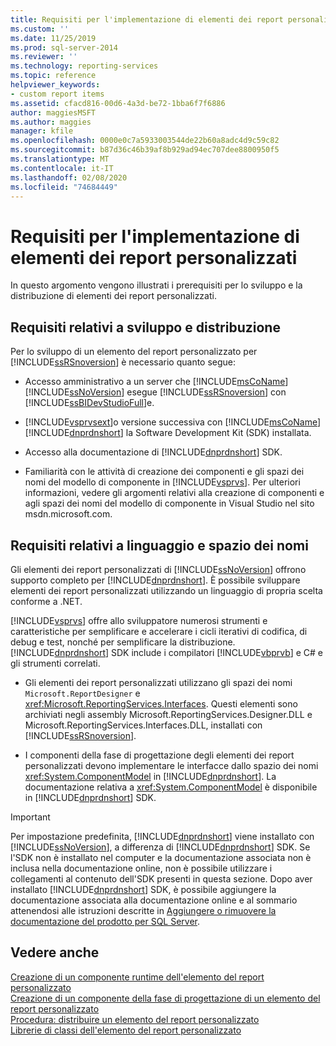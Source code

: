 ```yaml
---
title: Requisiti per l'implementazione di elementi dei report personalizzati| Microsoft Docs
ms.custom: ''
ms.date: 11/25/2019
ms.prod: sql-server-2014
ms.reviewer: ''
ms.technology: reporting-services
ms.topic: reference
helpviewer_keywords:
- custom report items
ms.assetid: cfacd816-00d6-4a3d-be72-1bba6f7f6886
author: maggiesMSFT
ms.author: maggies
manager: kfile
ms.openlocfilehash: 0000e0c7a5933003544de22b60a8adc4d9c59c82
ms.sourcegitcommit: b87d36c46b39af8b929ad94ec707dee8800950f5
ms.translationtype: MT
ms.contentlocale: it-IT
ms.lasthandoff: 02/08/2020
ms.locfileid: "74684449"
---
```

# <a name="custom-report-item-implementation-requirements"></a>Requisiti per l'implementazione di elementi dei report personalizzati
  In questo argomento vengono illustrati i prerequisiti per lo sviluppo e la distribuzione di elementi dei report personalizzati.  
  
## <a name="development-and-deployment-requirements"></a>Requisiti relativi a sviluppo e distribuzione  
 Per lo sviluppo di un elemento del report personalizzato per [!INCLUDE[ssRSnoversion](../../includes/ssrsnoversion-md.md)] è necessario quanto segue:  
  
-   Accesso amministrativo a un server che [!INCLUDE[msCoName](../../includes/msconame-md.md)] [!INCLUDE[ssNoVersion](../../includes/ssnoversion-md.md)] esegue [!INCLUDE[ssRSnoversion](../../includes/ssrsnoversion-md.md)] con [!INCLUDE[ssBIDevStudioFull](../../includes/ssbidevstudiofull-md.md)]e.  
  
-   [!INCLUDE[vsprvsext](../../includes/vsprvsext-md.md)]o versione successiva con [!INCLUDE[msCoName](../../includes/msconame-md.md)] [!INCLUDE[dnprdnshort](../../includes/dnprdnshort-md.md)] la Software Development Kit (SDK) installata.  
  
-   Accesso alla documentazione di [!INCLUDE[dnprdnshort](../../includes/dnprdnshort-md.md)] SDK.  
  
-   Familiarità con le attività di creazione dei componenti e gli spazi dei nomi del modello di componente in [!INCLUDE[vsprvs](../../includes/vsprvs-md.md)]. Per ulteriori informazioni, vedere gli argomenti relativi alla creazione di componenti e agli spazi dei nomi del modello di componente in Visual Studio nel sito msdn.microsoft.com.  
  
## <a name="language-and-namespace-requirements"></a>Requisiti relativi a linguaggio e spazio dei nomi  
 Gli elementi dei report personalizzati di [!INCLUDE[ssNoVersion](../../includes/ssnoversion-md.md)] offrono supporto completo per [!INCLUDE[dnprdnshort](../../includes/dnprdnshort-md.md)]. È possibile sviluppare elementi dei report personalizzati utilizzando un linguaggio di propria scelta conforme a .NET.  
  
 
  [!INCLUDE[vsprvs](../../includes/vsprvs-md.md)] offre allo sviluppatore numerosi strumenti e caratteristiche per semplificare e accelerare i cicli iterativi di codifica, di debug e test, nonché per semplificare la distribuzione. 
  [!INCLUDE[dnprdnshort](../../includes/dnprdnshort-md.md)] SDK include i compilatori [!INCLUDE[vbprvb](../../includes/vbprvb-md.md)] e C# e gli strumenti correlati.  
  
-   Gli elementi dei report personalizzati utilizzano gli spazi dei nomi `Microsoft.ReportDesigner` e <xref:Microsoft.ReportingServices.Interfaces>. Questi elementi sono archiviati negli assembly Microsoft.ReportingServices.Designer.DLL e Microsoft.ReportingServices.Interfaces.DLL, installati con [!INCLUDE[ssRSnoversion](../../includes/ssrsnoversion-md.md)].  
  
-   I componenti della fase di progettazione degli elementi dei report personalizzati devono implementare le interfacce dallo spazio dei nomi <xref:System.ComponentModel> in [!INCLUDE[dnprdnshort](../../includes/dnprdnshort-md.md)]. La documentazione relativa a <xref:System.ComponentModel> è disponibile in [!INCLUDE[dnprdnshort](../../includes/dnprdnshort-md.md)] SDK.  
  
> [!IMPORTANT]  
>  Per impostazione predefinita, [!INCLUDE[dnprdnshort](../../includes/dnprdnshort-md.md)] viene installato con [!INCLUDE[ssNoVersion](../../includes/ssnoversion-md.md)], a differenza di [!INCLUDE[dnprdnshort](../../includes/dnprdnshort-md.md)] SDK. Se l'SDK non è installato nel computer e la documentazione associata non è inclusa nella documentazione online, non è possibile utilizzare i collegamenti al contenuto dell'SDK presenti in questa sezione. Dopo aver installato [!INCLUDE[dnprdnshort](../../includes/dnprdnshort-md.md)] SDK, è possibile aggiungere la documentazione associata alla documentazione online e al sommario attenendosi alle istruzioni descritte in [Aggiungere o rimuovere la documentazione del prodotto per SQL Server](../../2014-toc/index.yml).  
  
## <a name="see-also"></a>Vedere anche  
 [Creazione di un componente runtime dell'elemento del report personalizzato](creating-a-custom-report-item-run-time-component.md)   
 [Creazione di un componente della fase di progettazione di un elemento del report personalizzato](creating-a-custom-report-item-design-time-component.md)   
 [Procedura: distribuire un elemento del report personalizzato](how-to-deploy-a-custom-report-item.md)   
 [Librerie di classi dell'elemento del report personalizzato](custom-report-item-class-libraries.md)  
  
  
